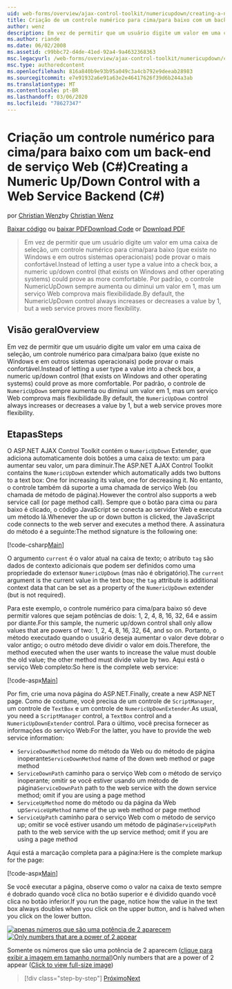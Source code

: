 ```yaml
---
uid: web-forms/overview/ajax-control-toolkit/numericupdown/creating-a-numeric-up-down-control-with-a-web-service-backend-cs
title: Criação de um controle numérico para cima/para baixo com um backC#-end do serviço Web () | Microsoft Docs
author: wenz
description: Em vez de permitir que um usuário digite um valor em uma caixa de seleção, um controle numérico para cima/para baixo (que existe no Windows e em outros sistemas operacionais) poderia provar mais c...
ms.author: riande
ms.date: 06/02/2008
ms.assetid: c99bbc72-d4de-41ed-92a4-9a4632368363
msc.legacyurl: /web-forms/overview/ajax-control-toolkit/numericupdown/creating-a-numeric-up-down-control-with-a-web-service-backend-cs
msc.type: authoredcontent
ms.openlocfilehash: 816a840b9e93b95a049c3a4cb792e9deeab28983
ms.sourcegitcommit: e7e91932a6e91a63e2e46417626f39d6b244a3ab
ms.translationtype: MT
ms.contentlocale: pt-BR
ms.lasthandoff: 03/06/2020
ms.locfileid: "78627347"
---
```

# <a name="creating-a-numeric-updown-control-with-a-web-service-backend-c"></a><span data-ttu-id="194d1-103">Criação um controle numérico para cima/para baixo com um back-end de serviço Web (C#)</span><span class="sxs-lookup"><span data-stu-id="194d1-103">Creating a Numeric Up/Down Control with a Web Service Backend (C#)</span></span>

<span data-ttu-id="194d1-104">por [Christian Wenz](https://github.com/wenz)</span><span class="sxs-lookup"><span data-stu-id="194d1-104">by [Christian Wenz](https://github.com/wenz)</span></span>

<span data-ttu-id="194d1-105">[Baixar código](https://download.microsoft.com/download/9/3/f/93f8daea-bebd-4821-833b-95205389c7d0/numericupdown1.cs.zip) ou [baixar PDF](https://download.microsoft.com/download/2/d/c/2dc10e34-6983-41d4-9c08-f78f5387d32b/numericupdown1CS.pdf)</span><span class="sxs-lookup"><span data-stu-id="194d1-105">[Download Code](https://download.microsoft.com/download/9/3/f/93f8daea-bebd-4821-833b-95205389c7d0/numericupdown1.cs.zip) or [Download PDF](https://download.microsoft.com/download/2/d/c/2dc10e34-6983-41d4-9c08-f78f5387d32b/numericupdown1CS.pdf)</span></span>

> <span data-ttu-id="194d1-106">Em vez de permitir que um usuário digite um valor em uma caixa de seleção, um controle numérico para cima/para baixo (que existe no Windows e em outros sistemas operacionais) pode provar o mais confortável.</span><span class="sxs-lookup"><span data-stu-id="194d1-106">Instead of letting a user type a value into a check box, a numeric up/down control (that exists on Windows and other operating systems) could prove as more comfortable.</span></span> <span data-ttu-id="194d1-107">Por padrão, o controle NumericUpDown sempre aumenta ou diminui um valor em 1, mas um serviço Web comprova mais flexibilidade.</span><span class="sxs-lookup"><span data-stu-id="194d1-107">By default, the NumericUpDown control always increases or decreases a value by 1, but a web service proves more flexibility.</span></span>

## <a name="overview"></a><span data-ttu-id="194d1-108">Visão geral</span><span class="sxs-lookup"><span data-stu-id="194d1-108">Overview</span></span>

<span data-ttu-id="194d1-109">Em vez de permitir que um usuário digite um valor em uma caixa de seleção, um controle numérico para cima/para baixo (que existe no Windows e em outros sistemas operacionais) pode provar o mais confortável.</span><span class="sxs-lookup"><span data-stu-id="194d1-109">Instead of letting a user type a value into a check box, a numeric up/down control (that exists on Windows and other operating systems) could prove as more comfortable.</span></span> <span data-ttu-id="194d1-110">Por padrão, o controle de `NumericUpDown` sempre aumenta ou diminui um valor em 1, mas um serviço Web comprova mais flexibilidade.</span><span class="sxs-lookup"><span data-stu-id="194d1-110">By default, the `NumericUpDown` control always increases or decreases a value by 1, but a web service proves more flexibility.</span></span>

## <a name="steps"></a><span data-ttu-id="194d1-111">Etapas</span><span class="sxs-lookup"><span data-stu-id="194d1-111">Steps</span></span>

<span data-ttu-id="194d1-112">O ASP.NET AJAX Control Toolkit contém o `NumericUpDown` Extender, que adiciona automaticamente dois botões a uma caixa de texto: um para aumentar seu valor, um para diminuir.</span><span class="sxs-lookup"><span data-stu-id="194d1-112">The ASP.NET AJAX Control Toolkit contains the `NumericUpDown` extender which automatically adds two buttons to a text box: One for increasing its value, one for decreasing it.</span></span> <span data-ttu-id="194d1-113">No entanto, o controle também dá suporte a uma chamada de serviço Web (ou chamada de método de página).</span><span class="sxs-lookup"><span data-stu-id="194d1-113">However the control also supports a web service call (or page method call).</span></span> <span data-ttu-id="194d1-114">Sempre que o botão para cima ou para baixo é clicado, o código JavaScript se conecta ao servidor Web e executa um método lá.</span><span class="sxs-lookup"><span data-stu-id="194d1-114">Whenever the up or down button is clicked, the JavaScript code connects to the web server and executes a method there.</span></span> <span data-ttu-id="194d1-115">A assinatura do método é a seguinte:</span><span class="sxs-lookup"><span data-stu-id="194d1-115">The method signature is the following one:</span></span>

[!code-csharp[Main](creating-a-numeric-up-down-control-with-a-web-service-backend-cs/samples/sample1.cs)]

<span data-ttu-id="194d1-116">O argumento `current` é o valor atual na caixa de texto; o atributo `tag` são dados de contexto adicionais que podem ser definidos como uma propriedade do extensor `NumericUpDown` (mas não é obrigatório).</span><span class="sxs-lookup"><span data-stu-id="194d1-116">The `current` argument is the current value in the text box; the `tag` attribute is additional context data that can be set as a property of the `NumericUpDown` extender (but is not required).</span></span>

<span data-ttu-id="194d1-117">Para este exemplo, o controle numérico para cima/para baixo só deve permitir valores que sejam potências de dois: 1, 2, 4, 8, 16, 32, 64 e assim por diante.</span><span class="sxs-lookup"><span data-stu-id="194d1-117">For this sample, the numeric up/down control shall only allow values that are powers of two: 1, 2, 4, 8, 16, 32, 64, and so on.</span></span> <span data-ttu-id="194d1-118">Portanto, o método executado quando o usuário deseja aumentar o valor deve dobrar o valor antigo; o outro método deve dividir o valor em dois.</span><span class="sxs-lookup"><span data-stu-id="194d1-118">Therefore, the method executed when the user wants to increase the value must double the old value; the other method must divide value by two.</span></span> <span data-ttu-id="194d1-119">Aqui está o serviço Web completo:</span><span class="sxs-lookup"><span data-stu-id="194d1-119">So here is the complete web service:</span></span>

[!code-aspx[Main](creating-a-numeric-up-down-control-with-a-web-service-backend-cs/samples/sample2.aspx)]

<span data-ttu-id="194d1-120">Por fim, crie uma nova página do ASP.NET.</span><span class="sxs-lookup"><span data-stu-id="194d1-120">Finally, create a new ASP.NET page.</span></span> <span data-ttu-id="194d1-121">Como de costume, você precisa de um controle de `ScriptManager`, um controle de `TextBox` e um controle de `NumericUpDownExtender`.</span><span class="sxs-lookup"><span data-stu-id="194d1-121">As usual, you need a `ScriptManager` control, a `TextBox` control and a `NumericUpDownExtender` control.</span></span> <span data-ttu-id="194d1-122">Para o último, você precisa fornecer as informações do serviço Web:</span><span class="sxs-lookup"><span data-stu-id="194d1-122">For the latter, you have to provide the web service information:</span></span>

- <span data-ttu-id="194d1-123">`ServiceDownMethod` nome do método da Web ou do método de página inoperante</span><span class="sxs-lookup"><span data-stu-id="194d1-123">`ServiceDownMethod` name of the down web method or page method</span></span>
- <span data-ttu-id="194d1-124">`ServiceDownPath` caminho para o serviço Web com o método de serviço inoperante; omitir se você estiver usando um método de página</span><span class="sxs-lookup"><span data-stu-id="194d1-124">`ServiceDownPath` path to the web service with the down service method; omit if you are using a page method</span></span>
- <span data-ttu-id="194d1-125">`ServiceUpMethod` nome do método ou da página da Web up</span><span class="sxs-lookup"><span data-stu-id="194d1-125">`ServiceUpMethod` name of the up web method or page method</span></span>
- <span data-ttu-id="194d1-126">`ServiceUpPath` caminho para o serviço Web com o método de serviço up; omitir se você estiver usando um método de página</span><span class="sxs-lookup"><span data-stu-id="194d1-126">`ServiceUpPath` path to the web service with the up service method; omit if you are using a page method</span></span>

<span data-ttu-id="194d1-127">Aqui está a marcação completa para a página:</span><span class="sxs-lookup"><span data-stu-id="194d1-127">Here is the complete markup for the page:</span></span>

[!code-aspx[Main](creating-a-numeric-up-down-control-with-a-web-service-backend-cs/samples/sample3.aspx)]

<span data-ttu-id="194d1-128">Se você executar a página, observe como o valor na caixa de texto sempre é dobrado quando você clica no botão superior e é dividido quando você clica no botão inferior.</span><span class="sxs-lookup"><span data-stu-id="194d1-128">If you run the page, notice how the value in the text box always doubles when you click on the upper button, and is halved when you click on the lower button.</span></span>

<span data-ttu-id="194d1-129">[![apenas números que são uma potência de 2 aparecem](creating-a-numeric-up-down-control-with-a-web-service-backend-cs/_static/image2.png)](creating-a-numeric-up-down-control-with-a-web-service-backend-cs/_static/image1.png)</span><span class="sxs-lookup"><span data-stu-id="194d1-129">[![Only numbers that are a power of 2 appear](creating-a-numeric-up-down-control-with-a-web-service-backend-cs/_static/image2.png)](creating-a-numeric-up-down-control-with-a-web-service-backend-cs/_static/image1.png)</span></span>

<span data-ttu-id="194d1-130">Somente os números que são uma potência de 2 aparecem ([clique para exibir a imagem em tamanho normal](creating-a-numeric-up-down-control-with-a-web-service-backend-cs/_static/image3.png))</span><span class="sxs-lookup"><span data-stu-id="194d1-130">Only numbers that are a power of 2 appear ([Click to view full-size image](creating-a-numeric-up-down-control-with-a-web-service-backend-cs/_static/image3.png))</span></span>

> [!div class="step-by-step"]
> [<span data-ttu-id="194d1-131">Próximo</span><span class="sxs-lookup"><span data-stu-id="194d1-131">Next</span></span>](creating-a-numeric-up-down-control-with-a-web-service-backend-vb.md)
